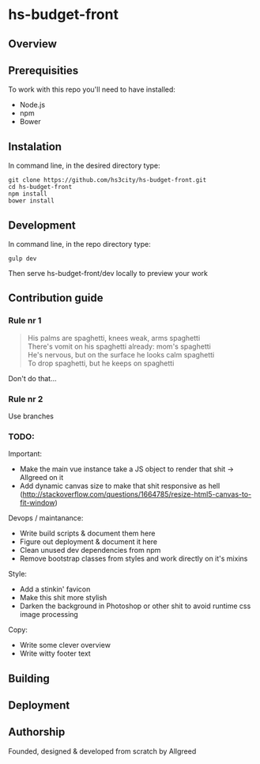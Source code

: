 # hs-budget-front

## Overview

## Prerequisities

To work with this repo you'll need to have installed:

+ Node.js
+ npm
+ Bower

## Instalation

In command line, in the desired directory type:

    git clone https://github.com/hs3city/hs-budget-front.git
    cd hs-budget-front
    npm install
    bower install

## Development

In command line, in the repo directory type:

    gulp dev

Then serve hs-budget-front/dev locally to preview your work

## Contribution guide

### Rule nr 1

> His palms are spaghetti, knees weak, arms spaghetti       
> There's vomit on his spaghetti already: mom's spaghetti   
> He's nervous, but on the surface he looks calm spaghetti      
> To drop spaghetti, but he keeps on spaghetti      

Don't do that...

### Rule nr 2

Use branches

### TODO:

Important:
- Make the main vue instance take a JS object to render that shit -> Allgreed on it
- Add dynamic canvas size to make that shit responsive as hell (http://stackoverflow.com/questions/1664785/resize-html5-canvas-to-fit-window)

Devops / maintanance:
- Write build scripts & document them here
- Figure out deployment & document it here
- Clean unused dev dependencies from npm
- Remove bootstrap classes from styles and work directly on it's mixins

Style:
- Add a stinkin' favicon
- Make this shit more stylish
- Darken the background in Photoshop or other shit to avoid runtime css image processing

Copy:
- Write some clever overview
- Write witty footer text

## Building



## Deployment



## Authorship

Founded, designed & developed from scratch by Allgreed
